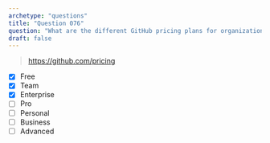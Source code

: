 ```yaml
---
archetype: "questions"
title: "Question 076"
question: "What are the different GitHub pricing plans for organizations? (Select three.)"
draft: false
---
```



> https://github.com/pricing
- [x] Free
- [x] Team
- [x] Enterprise
- [ ] Pro
- [ ] Personal
- [ ] Business
- [ ] Advanced
